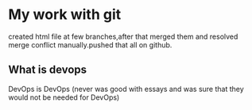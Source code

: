 # My work with git
created html file at few branches,after that merged them and resolved merge conflict manually.pushed that all on github.
## What is devops
DevOps is DevOps (never was good with essays and was sure that they would  not be needed for DevOps)
